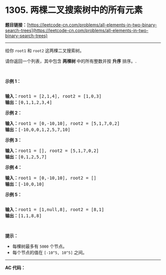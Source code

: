 # 1305. 两棵二叉搜索树中的所有元素

**题目链接：**[https://leetcode-cn.com/problems/all-elements-in-two-binary-search-trees](https://leetcode-cn.com/problems/all-elements-in-two-binary-search-trees)

---

<div class="content__1Y2H">
 <div class="notranslate">
  <p>给你&nbsp;<code>root1</code> 和 <code>root2</code>&nbsp;这两棵二叉搜索树。</p> 
  <p>请你返回一个列表，其中包含&nbsp;<strong>两棵树&nbsp;</strong>中的所有整数并按 <strong>升序</strong> 排序。.</p> 
  <p>&nbsp;</p> 
  <p><strong>示例 1：</strong></p> 
  <p><img src="/aliyun-lc-upload/uploads/2019/12/29/q2-e1.png" alt=""></p> 
  <pre class="language-text"><strong>输入：</strong>root1 = [2,1,4], root2 = [1,0,3]
<strong>输出：</strong>[0,1,1,2,3,4]
</pre> 
  <p><strong>示例 2：</strong></p> 
  <pre class="language-text"><strong>输入：</strong>root1 = [0,-10,10], root2 = [5,1,7,0,2]
<strong>输出：</strong>[-10,0,0,1,2,5,7,10]
</pre> 
  <p><strong>示例 3：</strong></p> 
  <pre class="language-text"><strong>输入：</strong>root1 = [], root2 = [5,1,7,0,2]
<strong>输出：</strong>[0,1,2,5,7]
</pre> 
  <p><strong>示例 4：</strong></p> 
  <pre class="language-text"><strong>输入：</strong>root1 = [0,-10,10], root2 = []
<strong>输出：</strong>[-10,0,10]
</pre> 
  <p><strong>示例 5：</strong></p> 
  <p><img src="/aliyun-lc-upload/uploads/2019/12/29/q2-e5-.png" alt=""></p> 
  <pre class="language-text"><strong>输入：</strong>root1 = [1,null,8], root2 = [8,1]
<strong>输出：</strong>[1,1,8,8]
</pre> 
  <p>&nbsp;</p> 
  <p><strong>提示：</strong></p> 
  <ul> 
   <li>每棵树最多有&nbsp;<code>5000</code>&nbsp;个节点。</li> 
   <li>每个节点的值在&nbsp;<code>[-10^5, 10^5]</code>&nbsp;之间。</li> 
  </ul> 
 </div>
</div>

---

**AC 代码：**

```java

```